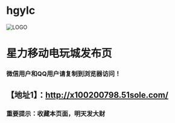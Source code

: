 # hgylc
![LOGO](https://img3.uploadhouse.com/fileuploads/26876/2687644330f2e51fe6c30c593aba16c92f49730a.jpg)
# 星力移动电玩城发布页
### 微信用户和QQ用户请复制到浏览器访问！
## 【地址1】：http://x100200798.51sole.com/
### 重要提示：收藏本页面，明天发大财
